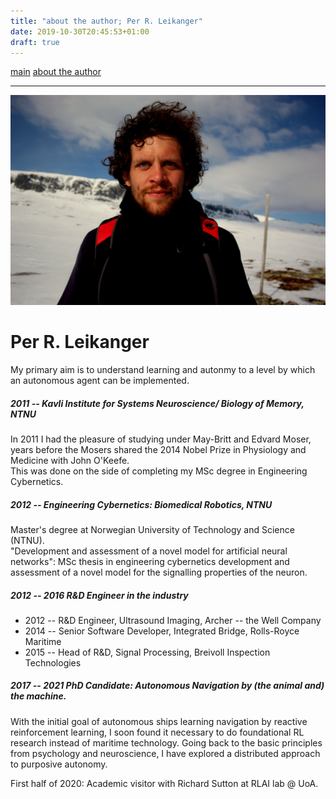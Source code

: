```yaml
---
title: "about the author; Per R. Leikanger"
date: 2019-10-30T20:45:53+01:00
draft: true
---
```


[main](index)     [about the author](./about_the_author.md)

-------------------------------------------------------------------
 
![Per R. L.](/img/meg.jpeg)

# Per R. Leikanger

My primary aim is to understand learning and autonmy to a level by which an autonomous agent can be implemented.

##### 2011 -- Kavli Institute for Systems Neuroscience/ Biology of Memory, NTNU
  In 2011 I had the pleasure of studying under May-Britt and Edvard Moser, years 
  before the Mosers shared the 2014 Nobel Prize in Physiology and Medicine with John O'Keefe.  
  This was done on the side of completing my MSc degree in Engineering Cybernetics.
  
##### 2012 -- Engineering Cybernetics: Biomedical Robotics, NTNU 
  Master's degree at Norwegian University of Technology and Science (NTNU).  
  "Development and assessment of a novel model for artificial neural networks":
  MSc thesis in engineering cybernetics
  development and assessment of a novel model for the signalling properties of the neuron.  
    
##### 2012 -- 2016   R&D Engineer in the industry
  - 2012 -- R&D Engineer, Ultrasound Imaging, Archer -- the Well Company
  - 2014 -- Senior Software Developer, Integrated Bridge, Rolls-Royce Maritime  
  - 2015 -- Head of R&D, Signal Processing, Breivoll Inspection Technologies
  
##### 2017 -- 2021 PhD Candidate: __Autonomous Navigation by (the animal and) the machine.__
  With the initial goal of autonomous ships learning navigation by reactive
  reinforcement learning, I soon found it necessary to do foundational RL
  research instead of maritime technology. 
  Going back to the basic principles from psychology and neuroscience, I have explored a 
  distributed approach to purposive autonomy.
  
  First half of 2020: Academic visitor with Richard Sutton at RLAI lab @ UoA.
  
